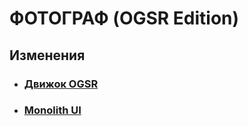 # ФОТОГРАФ (OGSR Edition)

## Изменения
- ### [Движок OGSR](https://github.com/OGSR/OGSR-Engine/)
- ### [Monolith UI](https://ap-pro.ru/forums/topic/2626-ui-monolith-dlya-ogsr-engine/)
